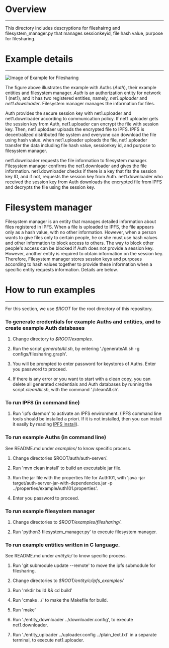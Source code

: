 # Overview
---
This directory includes descryptions for fileshairng and filesystem_manager.py that manages sessionkeyid, file hash value, purpose for filesharing.


# Example details
---
![Image of Example for Filesharing](https://raw.githubusercontent.com/iotauth/iotauth/ipfs/examples/filesharing_examples/figures/example_description.png)

The figure above illustrates the example with Auths (*Auth*), their example entities and filesystem manager. *Auth* is an authorization entity for network 1 (net1), and it has two registered entities, namely, *net1.uploader* and *net1.downloader*. Filesystem manager manages the information for files.

Auth provides the secure session key with net1.uploader and net1.downloader according to communication policy. If net1.uploader gets the session key from Auth, net1.uploader can encrypt the file with session key. Then, net1.uplodaer uploads the encrypted file to IPFS. IPFS is decentralized distributed file system and everyone can download the file using hash value. when net1.uploader uploads the file, net1.uploader transfer the data including file hash value, sessionkey id, and purpose to filesystem manager.

 net1.downloader requests the file information to filesystem manager. Filesystem manager confirms the net1.downloader and gives the file information. 
net1.downloader checks if there is a key that fits the session key ID, and if not, requests the session key from Auth. net1.downloader who received the session key from Auth downloads the encrypted file from IPFS and decrypts the file using the session key.

# Filesystem manager
Filesystem manager is an entity that manages detailed information about files registered in IPFS. When a file is uploaded to IPFS, the file appears only as a hash value, with no other information. However, when a person wants to give files only to certain people, he or she must use hash values and other information to block access to others. The way to block other people's access can be blocked if Auth does not provide a session key. However, another entity is required to obtain information on the session key. Therefore, Filesystem manager stores session keys and purposes according to hash values together to provide these information when a specific entity requests information. Details are below.




# How to run examples
---
For this section, we use *$ROOT* for the root directory of this repository.

### To generate credentials for example Auths and entities, and to create example Auth databases

1. Change directory to *$ROOT/examples*.

2. Run the script *generateAll.sh*, by entering './generateAll.sh -g configs/filesharing.graph'.

3. You will be prompted to enter password for keystores of Auths. Enter you password to proceed.

4. If there is any error or you want to start with a clean copy, you can delete all generated credentials and Auth databases by running the script *cleanAll.sh*, with the command './cleanAll.sh'.

### To run IPFS (in command line)
1. Run 'ipfs daemon' to activate an IPFS environment. (IPFS command line tools should be installed a priori. If it is not installed, then you can install it easily by reading [IPFS install](https://docs.ipfs.tech/install/command-line/#install-official-binary-distributions)).

### To run example Auths (in command line)
See README.md under *examples/* to know specific process.
1. Change directories $ROOT/auth/auth-server/.

2. Run 'mvn clean install' to build an executable jar file.

3. Run the jar file with the properties file for Auth101, with 'java -jar target/auth-server-jar-with-dependencies.jar -p ../properties/exampleAuth101.properties'.

4. Enter you password to proceed.

### To run example filesystem manager

1. Change directories to *$ROOT/examples/filesharing/*.

2. Run 'python3 filesystem_manager.py' to execute filesystem manager.

### To run example entities written in C language.
See README.md under *entity/c/* to know specific process.

1. Run 'git submodule update --remote' to move the ipfs submodule for filesharing.

2. Change directories to *$ROOT/entity/c/ipfs_examples/*

3. Run 'mkdir build && cd build'

4. Run 'cmake ../' to make the Makefile for build.

5. Run 'make' 

6. Run './entity_downloader ../downloader.config', to execute net1.downloader.

7. Run './entity_uploader ../uploader.config ../plain_text.txt' in a separate terminal, to execute net1.uploader.